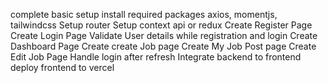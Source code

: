 complete basic setup
install required packages axios, momentjs, tailwindcss
Setup router
Setup context api or redux
Create Register Page
Create Login Page
Validate User details while registration and login
Create Dashboard Page
Create create Job page
Create My Job Post page
Create Edit Job Page
Handle login after refresh
Integrate backend to frontend
deploy frontend to vercel
